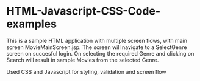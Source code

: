 # HTML-Javascript-CSS-Code-examples

This is a sample HTML application with multiple screen flows, with main screen MovieMainScreen.jsp. 
The screen will navigate to a SelectGenre screen on succesful login.
On selecting the required Genre and clicking on Search will result in sample Movies from the selected Genre.

Used CSS and Javascript for styling, validation and screen flow
